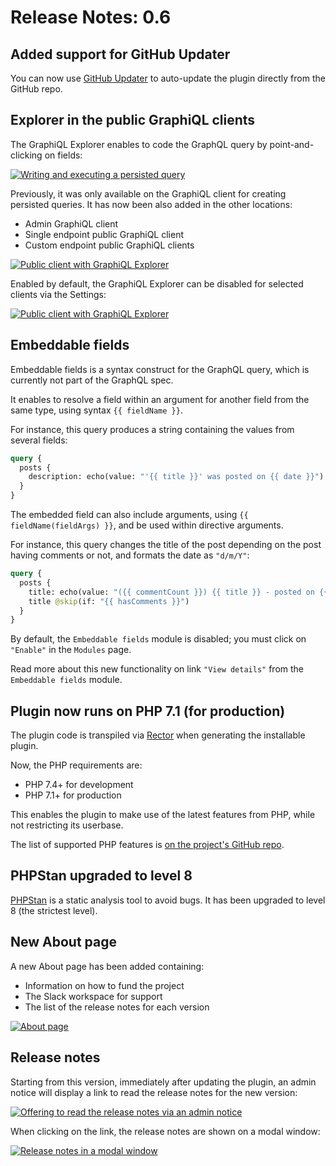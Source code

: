 # Release Notes: 0.6

## Added support for GitHub Updater

You can now use [GitHub Updater](https://github.com/afragen/github-updater/) to auto-update the plugin directly from the GitHub repo.

## Explorer in the public GraphiQL clients

The GraphiQL Explorer enables to code the GraphQL query by point-and-clicking on fields:

<a href="../../images/graphiql-explorer.gif" target="_blank">![Writing and executing a persisted query](../../images/graphiql-explorer.gif)</a>

Previously, it was only available on the GraphiQL client for creating persisted queries. It has now been also added in the other locations:

- Admin GraphiQL client
- Single endpoint public GraphiQL client
- Custom endpoint public GraphiQL clients

<a href="../../images/public-client-with-graphiql-explorer.png" target="_blank">![Public client with GraphiQL Explorer](../../images/public-client-with-graphiql-explorer.png)</a>

Enabled by default, the GraphiQL Explorer can be disabled for selected clients via the Settings:

<a href="../../images/settings-graphiql-explorer.png" target="_blank">![Public client with GraphiQL Explorer](../../images/settings-graphiql-explorer.png)</a>

## Embeddable fields

Embeddable fields is a syntax construct for the GraphQL query, which is currently not part of the GraphQL spec.

It enables to resolve a field within an argument for another field from the same type, using syntax `{{ fieldName }}`.

For instance, this query produces a string containing the values from several fields:

```graphql
query {
  posts {
    description: echo(value: "'{{ title }}' was posted on {{ date }}")
  }
}
```

The embedded field can also include arguments, using `{{ fieldName(fieldArgs) }}`, and be used within directive arguments.

For instance, this query changes the title of the post depending on the post having comments or not, and formats the date as `"d/m/Y"`:

```graphql
query {
  posts {
    title: echo(value: "({{ commentCount }}) {{ title }} - posted on {{ date(format: \"d/m/Y\") }}") @include(if: "{{ hasComments }}")
    title @skip(if: "{{ hasComments }}")
  }
}
```

By default, the `Embeddable fields` module is disabled; you must click on `"Enable"` in the `Modules` page.

Read more about this new functionality on link `"View details"` from the `Embeddable fields` module.

## Plugin now runs on PHP 7.1 (for production)

The plugin code is transpiled via [Rector](https://github.com/rectorphp/rector/) when generating the installable plugin.

Now, the PHP requirements are:

- PHP 7.4+ for development
- PHP 7.1+ for production

This enables the plugin to make use of the latest features from PHP, while not restricting its userbase.

The list of supported PHP features is [on the project's GitHub repo](https://github.com/GraphQLAPI/graphql-api-for-wp#supported-php-features).

## PHPStan upgraded to level 8

[PHPStan](https://phpstan.org/) is a static analysis tool to avoid bugs. It has been upgraded to level 8 (the strictest level).

## New About page

A new About page has been added containing:

- Information on how to fund the project
- The Slack workspace for support
- The list of the release notes for each version

<a href="../../images/about-page.png" target="_blank">![About page](../../images/about-page.png)</a>

## Release notes

Starting from this version, immediately after updating the plugin, an admin notice will display a link to read the release notes for the new version:

<a href="../../images/admin-notice-release-notes.png" target="_blank">![Offering to read the release notes via an admin notice](../../images/admin-notice-release-notes.png)</a>

When clicking on the link, the release notes are shown on a modal window:

<a href="../../images/release-notes-in-modal.png" target="_blank">![Release notes in a modal window](../../images/release-notes-in-modal.png)</a>
